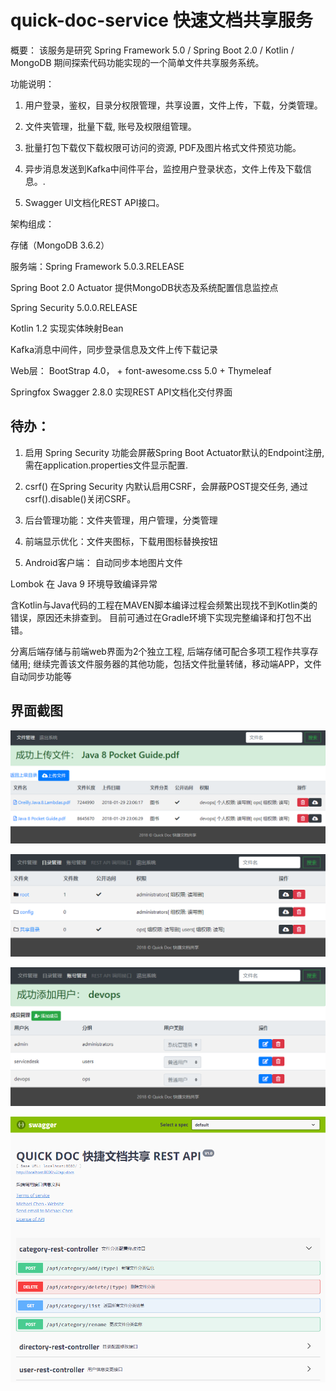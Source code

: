 # quick-doc-service 快速文档共享服务
概要： 该服务是研究 Spring Framework 5.0 / Spring Boot 2.0 / Kotlin / MongoDB 期间探索代码功能实现的一个简单文件共享服务系统。

功能说明：

1. 用户登录，鉴权，目录分权限管理，共享设置，文件上传，下载，分类管理。

2. 文件夹管理，批量下载, 账号及权限组管理。

2. 批量打包下载仅下载权限可访问的资源, PDF及图片格式文件预览功能。

3. 异步消息发送到Kafka中间件平台，监控用户登录状态，文件上传及下载信息。.

4. Swagger UI文档化REST API接口。


架构组成： 

存储（MongoDB 3.6.2）

服务端：Spring Framework 5.0.3.RELEASE

Spring Boot 2.0 Actuator 提供MongoDB状态及系统配置信息监控点

Spring Security 5.0.0.RELEASE

Kotlin 1.2 实现实体映射Bean

Kafka消息中间件，同步登录信息及文件上传下载记录

Web层： BootStrap 4.0， + font-awesome.css 5.0 + Thymeleaf

Springfox Swagger 2.8.0 实现REST API文档化交付界面

## 待办：

1. 启用 Spring Security 功能会屏蔽Spring Boot Actuator默认的Endpoint注册, 需在application.properties文件显示配置.

2. csrf() 在Spring Security 内默认启用CSRF，会屏蔽POST提交任务, 通过csrf().disable()关闭CSRF。

3. 后台管理功能：文件夹管理，用户管理，分类管理

4. 前端显示优化：文件夹图标，下载用图标替换按钮

5. Android客户端： 自动同步本地图片文件

Lombok 在 Java 9 环境导致编译异常

含Kotlin与Java代码的工程在MAVEN脚本编译过程会频繁出现找不到Kotlin类的错误，原因还未排查到。
目前可通过在Gradle环境下实现完整编译和打包不出错。

分离后端存储与前端web界面为2个独立工程, 后端存储可配合多项工程作共享存储用;
继续完善该文件服务器的其他功能，包括文件批量转储，移动端APP，文件自动同步功能等

## 界面截图
![文件访问界面](https://raw.githubusercontent.com/cbcgorilla/quick-doc-service/master/src/main/resources/static/images/page1.png)

![文件夹配置界面](https://raw.githubusercontent.com/cbcgorilla/quick-doc-service/master/src/main/resources/static/images/page2.png)

![系统用户配置界面](https://raw.githubusercontent.com/cbcgorilla/quick-doc-service/master/src/main/resources/static/images/page3.png)

![REST API接口](https://raw.githubusercontent.com/cbcgorilla/quick-doc-service/master/src/main/resources/static/images/restapi.png)